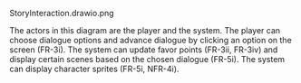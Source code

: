 StoryInteraction.drawio.png

The actors in this diagram are the player and the system. The player can choose dialogue options and advance dialogue by clicking an option on the screen (FR-3i). The system can update favor points (FR-3ii, FR-3iv) and display certain scenes based on the chosen dialogue (FR-5i). The system can display character sprites (FR-5i, NFR-4i).